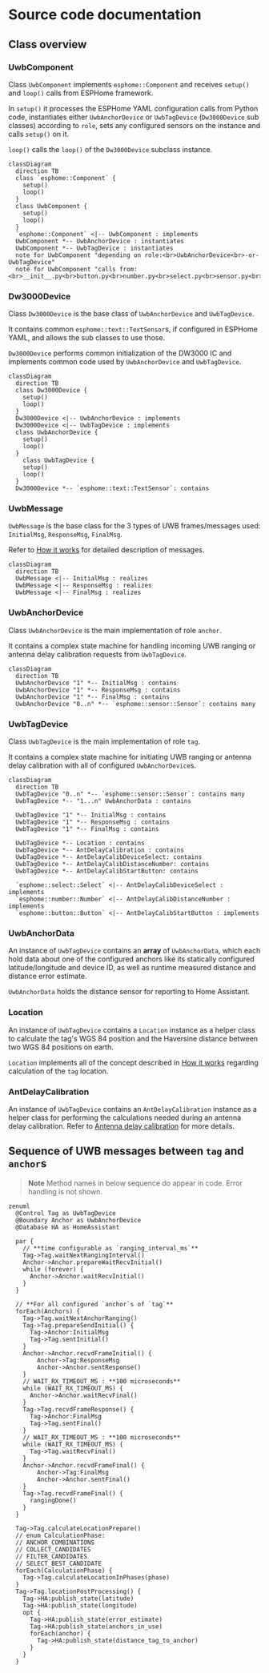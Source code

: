 # Source code documentation

## Class overview

### UwbComponent

Class `UwbComponent` implements `esphome::Component` and receives `setup()` and `loop()` calls from ESPHome framework.

In `setup()` it processes the ESPHome YAML configuration calls from Python code, instantiates either `UwbAnchorDevice` or `UwbTagDevice` (`Dw3000Device` sub classes) according to `role`, sets any configured sensors on the instance and calls `setup()` on it.

`loop()` calls the `loop()` of the `Dw3000Device` subclass instance.

```mermaid
classDiagram
  direction TB
  class `esphome::Component` {
    setup()
    loop()
  }
  class UwbComponent {
    setup()
    loop()
  }
  `esphome::Component` <|-- UwbComponent : implements
  UwbComponent *-- UwbAnchorDevice : instantiates
  UwbComponent *-- UwbTagDevice : instantiates
  note for UwbComponent "depending on role:<br>UwbAnchorDevice<br>-or- UwbTagDevice"
  note for UwbComponent "calls from:<br>__init__.py<br>button.py<br>number.py<br>select.py<br>sensor.py<br>text_sensor.py"
```

### Dw3000Device

Class `Dw3000Device` is the base class of `UwbAnchorDevice` and `UwbTagDevice`.

It contains common `esphome::text::TextSensor`s, if configured in ESPHome YAML, and allows the sub classes to use those.

`Dw3000Device` performs common initialization of the DW3000 IC and implements common code used by `UwbAnchorDevice` and `UwbTagDevice`.

```mermaid
classDiagram
  direction TB
  class Dw3000Device {
    setup()
    loop()
  }
  Dw3000Device <|-- UwbAnchorDevice : implements
  Dw3000Device <|-- UwbTagDevice : implements
  class UwbAnchorDevice {
    setup()
    loop()
  }
    class UwbTagDevice {
    setup()
    loop()
  }
  Dw3000Device *-- `esphome::text::TextSensor`: contains
```

### UwbMessage

`UwbMessage` is the base class for the 3 types of UWB frames/messages used: `InitialMsg`, `ResponseMsg`, `FinalMsg`.

Refer to [How it works](how-it-works.md) for detailed description of messages.

```mermaid
classDiagram
  direction TB
  UwbMessage <|-- InitialMsg : realizes
  UwbMessage <|-- ResponseMsg : realizes
  UwbMessage <|-- FinalMsg : realizes

```

### UwbAnchorDevice

Class `UwbAnchorDevice` is the main implementation of role `anchor`.

It contains a complex state machine for handling incoming UWB ranging or antenna delay calibration requests from `UwbTagDevice`.

```mermaid
classDiagram
  direction TB
  UwbAnchorDevice "1" *-- InitialMsg : contains
  UwbAnchorDevice "1" *-- ResponseMsg : contains
  UwbAnchorDevice "1" *-- FinalMsg : contains
  UwbAnchorDevice "0..n" *-- `esphome::sensor::Sensor`: contains many
```

### UwbTagDevice

Class `UwbTagDevice` is the main implementation of role `tag`.

It contains a complex state machine for initiating UWB ranging or antenna delay calibration with all of configured `UwbAnchorDevice`s.

```mermaid
classDiagram
  direction TB
  UwbTagDevice "0..n" *-- `esphome::sensor::Sensor`: contains many
  UwbTagDevice *-- "1...n" UwbAnchorData : contains

  UwbTagDevice "1" *-- InitialMsg : contains
  UwbTagDevice "1" *-- ResponseMsg : contains
  UwbTagDevice "1" *-- FinalMsg : contains

  UwbTagDevice *-- Location : contains
  UwbTagDevice *-- AntDelayCalibration : contains
  UwbTagDevice *-- AntDelayCalibDeviceSelect: contains
  UwbTagDevice *-- AntDelayCalibDistanceNumber: contains
  UwbTagDevice *-- AntDelayCalibStartButton: contains

  `esphome::select::Select` <|-- AntDelayCalibDeviceSelect : implements
  `esphome::number::Number` <|-- AntDelayCalibDistanceNumber : implements
  `esphome::button::Button` <|-- AntDelayCalibStartButton : implements
```

### UwbAnchorData

An instance of `UwbTagDevice` contains an **array** of `UwbAnchorData`, which each hold data about one of the configured anchors like its statically configured latitude/longitude and device ID, as well as runtime measured distance and distance error estimate.

`UwbAnchorData` holds the distance sensor for reporting to Home Assistant.

### Location

An instance of `UwbTagDevice` contains a `Location` instance as a helper class to calculate the tag's WGS 84 position and the Haversine distance between two WGS 84 positions on earth.

`Location` implements all of the concept described in [How it works](how-it-works.md) regarding calculation of the `tag` location.

### AntDelayCalibration

An instance of `UwbTagDevice` contains an `AntDelayCalibration` instance as a helper class for performing the calculations needed during an antenna delay calibration. Refer to [Antenna delay calibration](ant-delay-calibration.md) for more details.

## Sequence of UWB messages between `tag` and `anchor`s

> **Note**
> Method names in below sequence do appear in code.
> Error handling is not shown.

```mermaid
zenuml
  @Control Tag as UwbTagDevice
  @Boundary Anchor as UwbAnchorDevice
  @Database HA as HomeAssistant

  par {
    // **time configurable as `ranging_interval_ms`**
    Tag->Tag.waitNextRangingInterval()
    Anchor->Anchor.prepareWaitRecvInitial()
    while (forever) {
      Anchor->Anchor.waitRecvInitial()
    }
  }

  // **For all configured `anchor`s of `tag`**
  forEach(Anchors) {
    Tag->Tag.waitNextAnchorRanging()
    Tag->Tag.prepareSendInitial() {
      Tag->Anchor:InitialMsg
      Tag->Tag.sentInitial()
    }
    Anchor->Anchor.recvdFrameInitial() {
        Anchor->Tag:ResponseMsg
        Anchor->Anchor.sentResponse()
    }
    // WAIT_RX_TIMEOUT_MS : **100 microseconds**
    while (WAIT_RX_TIMEOUT_MS) {
      Anchor->Anchor.waitRecvFinal()
    }
    Tag->Tag.recvdFrameResponse() {
      Tag->Anchor:FinalMsg
      Tag->Tag.sentFinal()
    }
    // WAIT_RX_TIMEOUT_MS : **100 microseconds**
    while (WAIT_RX_TIMEOUT_MS) {
      Tag->Tag.waitRecvFinal()
    }
    Anchor->Anchor.recvdFrameFinal() {
        Anchor->Tag:FinalMsg
        Anchor->Anchor.sentFinal()
    }
    Tag->Tag.recvdFrameFinal() {
      rangingDone()
    }
  }

  Tag->Tag.calculateLocationPrepare()
  // enum CalculationPhase:
  // ANCHOR_COMBINATIONS
  // COLLECT_CANDIDATES
  // FILTER_CANDIDATES
  // SELECT_BEST_CANDIDATE
  forEach(CalculationPhase) {
    Tag->Tag.calculateLocationInPhases(phase)
  }
  Tag->Tag.locationPostProcessing() {
    Tag->HA:publish_state(latitude)
    Tag->HA:publish_state(longitude)
    opt {
      Tag->HA:publish_state(error_estimate)
      Tag->HA:publish_state(anchors_in_use)
      forEach(anchor) {
        Tag->HA:publish_state(distance_tag_to_anchor)
      }
    }
  }
```
